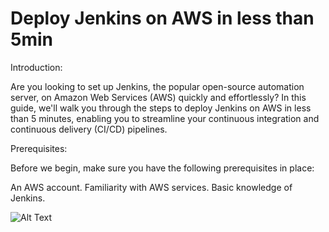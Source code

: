 # Deploy Jenkins on AWS in less than 5min
Introduction:

Are you looking to set up Jenkins, the popular open-source automation server, on Amazon Web Services (AWS) quickly and effortlessly? In this guide, we'll walk you through the steps to deploy Jenkins on AWS in less than 5 minutes, enabling you to streamline your continuous integration and continuous delivery (CI/CD) pipelines.

Prerequisites:

Before we begin, make sure you have the following prerequisites in place:

An AWS account.
Familiarity with AWS services.
Basic knowledge of Jenkins.

![Alt Text](https://dev-to-uploads.s3.amazonaws.com/uploads/articles/a3t96ud4abxsefumgi19.jpg)

